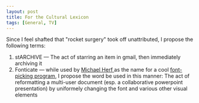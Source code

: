 ```yaml
---
layout: post
title: For the Cultural Lexicon 
tags: [General, TV]
---
```


Since I feel shafted that "rocket surgery" took off unattributed, I propose the following terms: 

  1. stARCHIVE — The act of starring an item in gmail, then immediately archiving it
  2. Fonticate — while used by [Michael Herf ](http://www.stereopsis.com/)as the name for a cool [font-picking program](http://www.stereopsis.com/fonticate/), I propose the word be used in this manner: The act of reformatting a multi-user document (esp. a collaborative powerpoint presentation) by uniformely changing the font and various other visual elements